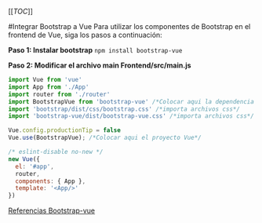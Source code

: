 [[_TOC_]]


#Integrar Bootstrap a Vue
Para utilizar los componentes de Bootstrap en el frontend de Vue, siga los pasos a continuación:

**Paso 1: Instalar bootstrap**
`npm install bootstrap-vue`

**Paso 2: Modificar el archivo main Frontend/src/main.js**

```js
import Vue from 'vue'
import App from './App'
import router from './router'
import BootstrapVue from 'bootstrap-vue' /*Colocar aqui la dependencia Bootstrap*/
import 'bootstrap/dist/css/bootstrap.css' /*importa archivos css*/
import 'bootstrap-vue/dist/bootstrap-vue.css' /*importa archivos css*/

Vue.config.productionTip = false
Vue.use(BootstrapVue); /*Colocar aqui el proyecto Vue*/

/* eslint-disable no-new */
new Vue({
  el: '#app',
  router,
  components: { App },
  template: '<App/>'
})

```
[Referencias Bootstrap-vue](https://bootstrap-vue.org/)